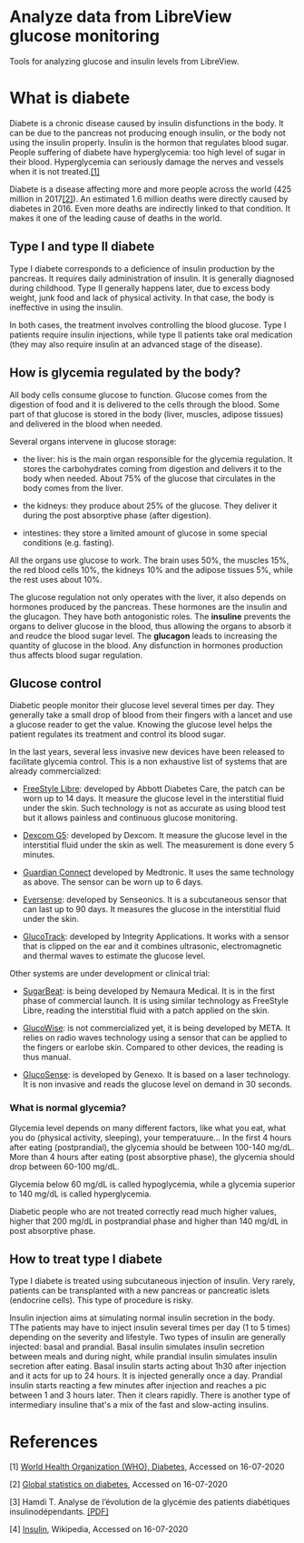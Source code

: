 # Analyze data from LibreView glucose monitoring

Tools for analyzing glucose and insulin levels from LibreView.

# What is diabete

Diabete is a chronic disease caused by insulin disfunctions in the body. 
It can be due to the pancreas not producing enough insulin, or the body not using the insulin properly.
Insulin is the hormon that regulates blood sugar. People suffering of diabete have hyperglycemia: too high level of sugar in their blood.
Hyperglycemia can seriously damage the nerves and vessels when it is not treated.[[1]](#1)

Diabete is a disease affecting more and more people across the world (425 million in 2017[[2]](#2)). An estimated 1.6 million deaths were directly caused by diabetes in 2016.
Even more deaths are indirectly linked to that condition.
It makes it one of the leading cause of deaths in the world.

## Type I and type II diabete

Type I diabete corresponds to a deficience of insulin production by the pancreas. It requires daily administration of insulin.
It is generally diagnosed during childhood.
Type II generally happens later, due to excess body weight, junk food and lack of physical activity. In that case, the body is ineffective in using the insulin.

In both cases, the treatment involves controlling the blood glucose. Type I patients require insulin injections, while type II patients take oral medication (they may also require insulin at an advanced stage of the disease).

## How is glycemia regulated by the body?

All body cells consume glucose to function. Glucose comes from the digestion of food and it is delivered to the cells through the blood. Some part of that glucose is stored in the body (liver, muscles, adipose tissues) and delivered in the blood when needed.

Several organs intervene in glucose storage:

- the liver: his is the main organ responsible for the glycemia regulation. It stores the carbohydrates coming from digestion and delivers it to the body when needed. About 75% of the glucose that circulates in the body comes from the liver.

- the kidneys: they produce about 25% of the glucose. They deliver it during the post absorptive phase (after digestion).

- intestines: they store a limited amount of glucose in some special conditions (e.g. fasting).

All the organs use glucose to work. The brain uses 50%, the muscles 15%, the red blood cells 10%, the kidneys 10% and the adipose tissues 5%, while the rest uses about 10%.

The glucose regulation not only operates with the liver, it also depends on hormones produced by the pancreas.
These hormones are the insulin and the glucagon. They have both antogonistic roles. 
The **insuline** prevents the organs to deliver glucose in the blood, thus allowing the organs to absorb it and reudce the blood sugar level. 
The **glucagon** leads to increasing the quantity of glucose in the blood.
Any disfunction in hormones production thus affects blood sugar regulation.

## Glucose control

Diabetic people monitor their glucose level several times per day. 
They generally take a small drop of blood from their fingers with a lancet and use a glucose reader to get the value. 
Knowing the glucose level helps the patient regulates its treatment and control its blood sugar.

In the last years, several less invasive new devices have been released to facilitate glycemia control.
This is a non exhaustive list of systems that are already commercialized:

- [FreeStyle Libre](https://www.freestylelibre.fr/libre/): developed by Abbott Diabetes Care, the patch can be worn up to 14 days. It measure the glucose level in the interstitial fluid under the skin. Such technology is not as accurate as using blood test but it allows painless and continuous glucose monitoring.

- [Dexcom G5](https://www.dexcom.com/fr-FR): developed by Dexcom. It measure the glucose level in the interstitial fluid under the skin as well. The measurement is done every 5 minutes.

- [Guardian Connect](https://guardianconnect.medtronic-diabete.com/a-propos-de-cgm) developed by Medtronic. It uses the same technology as above. The sensor can be worn up to 6 days.

- [Eversense](https://www.eversensediabetes.com/): developed by Senseonics. It is a subcutaneous sensor that can last up to 90 days. It measures the glucose in the interstitial fluid under the skin.

- [GlucoTrack](http://www.glucotrack.com/): developed by Integrity Applications. It works with a sensor that is clipped on the ear and it combines ultrasonic, electromagnetic and thermal waves to estimate the glucose level.

Other systems are under development or clinical trial:

- [SugarBeat](https://nemauramedical.com/sugarbeat/): is being developed by Nemaura Medical. It is in the first phase of commercial launch. It is using similar technology as FreeStyle Libre, reading the interstitial fluid with a patch applied on the skin.

- [GlucoWise](https://gluco-wise.com/): is not commercialized yet, it is being developed by META. It relies on radio waves technology using a sensor that can be applied to the fingers or earlobe skin. Compared to other devices, the reading is thus manual.

- [GlucoSense](https://www.leeds.ac.uk/site/custom_scripts/profile-single.php?profileTypeID=&categoryID=2000&profileID=116): is developed by Genexo. It is based on a laser technology. It is non invasive and reads the glucose level on demand in 30 seconds.

### What is normal glycemia?

Glycemia level depends on many different factors, like what you eat, what you do (physical activity, sleeping), your temperatuure... In the first 4 hours after eating (postprandial), the glycemia should be between 100-140 mg/dL. More than 4 hours after eating (post absorptive phase), the glycemia should drop between 60-100 mg/dL.

Glycemia below 60 mg/dL is called hypoglycemia, while a glycemia superior to 140 mg/dL is called hyperglycemia.

Diabetic people who are not treated correctly read much higher values, higher that 200 mg/dL in postprandial phase and higher than 140 mg/dL in post absorptive phase.

## How to treat type I diabete

Type I diabete is treated using subcutaneous injection of insulin.
Very rarely, patients can be transplanted with a new pancreas or pancreatic islets (endocrine cells). This type of procedure is risky.

Insulin injection aims at simulating normal insulin secretion in the body. TThe patients may have to inject insulin several times per day (1 to 5 times) depending on the severity and lifestyle.
Two types of insulin are generally injected: basal and prandial. Basal insulin simulates insulin secretion between meals and during night, while prandial insulin simulates insulin secretion after eating. 
Basal insulin starts acting about 1h30 after injection and it acts for up to 24 hours. It is injected generally once a day.
Prandial insulin starts reacting a few minutes after injection and reaches a pic between 1 and 3 hours later. Then it clears rapidly.
There is another type of intermediary insuline that's a mix of the fast and slow-acting insulins.


# References
<a id="1">[1]</a> [World Health Organization (WHO), Diabetes](https://www.who.int/en/news-room/fact-sheets/detail/diabetes#:~:text=Le%20diab%C3%A8te%20est%20une%20maladie,de%20sucre%20dans%20le%20sang.), Accessed on 16-07-2020

<a id="2">[2]</a> [Global statistics on diabetes](https://www.escardio.org/Education/Diabetes-and-CVD/Recommended-Reading/global-statistics-on-diabetes), Accessed on 16-07-2020

<a id="3">[3]</a> Hamdi T. Analyse de l’évolution de la glycémie des patients diabétiques insulinodépendants. [[PDF]](https://tel.archives-ouvertes.fr/tel-02494566/document)

<a id="4">[4]</a> [Insulin](https://en.wikipedia.org/wiki/Insulin), Wikipedia, Accessed on 16-07-2020
